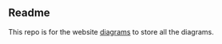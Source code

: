 ## Readme

This repo is for the website [diagrams](https://app.diagrams.net/) to store all the diagrams.

